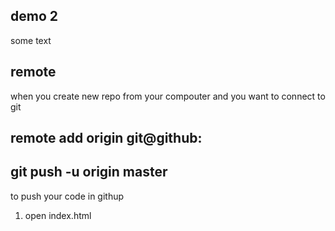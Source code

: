## demo 2
some text

## remote 
when you create new repo from your compouter and you want to connect to git
## remote add origin git@github:
## git push -u origin master 
to push your code in githup

1. open index.html